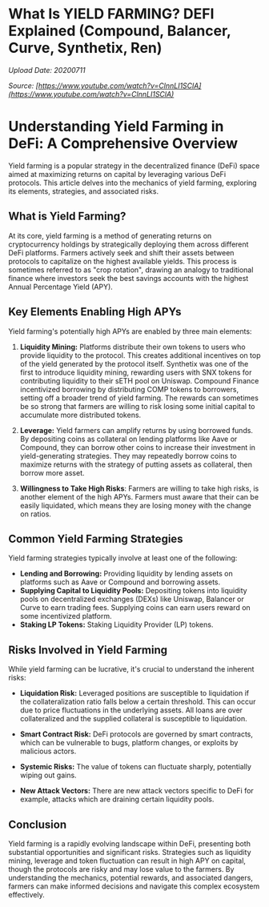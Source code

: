 # What Is YIELD FARMING? DEFI Explained (Compound, Balancer, Curve, Synthetix, Ren)

*Upload Date: 20200711*

*Source: [https://www.youtube.com/watch?v=ClnnLI1SClA](https://www.youtube.com/watch?v=ClnnLI1SClA)*

# Understanding Yield Farming in DeFi: A Comprehensive Overview

Yield farming is a popular strategy in the decentralized finance (DeFi) space aimed at maximizing returns on capital by leveraging various DeFi protocols. This article delves into the mechanics of yield farming, exploring its elements, strategies, and associated risks.

## What is Yield Farming?

At its core, yield farming is a method of generating returns on cryptocurrency holdings by strategically deploying them across different DeFi platforms. Farmers actively seek and shift their assets between protocols to capitalize on the highest available yields. This process is sometimes referred to as "crop rotation", drawing an analogy to traditional finance where investors seek the best savings accounts with the highest Annual Percentage Yield (APY).

## Key Elements Enabling High APYs

Yield farming's potentially high APYs are enabled by three main elements:

1.  **Liquidity Mining:**  Platforms distribute their own tokens to users who provide liquidity to the protocol. This creates additional incentives on top of the yield generated by the protocol itself. Synthetix was one of the first to introduce liquidity mining, rewarding users with SNX tokens for contributing liquidity to their sETH pool on Uniswap.  Compound Finance incentivized borrowing by distributing COMP tokens to borrowers, setting off a broader trend of yield farming. The rewards can sometimes be so strong that farmers are willing to risk losing some initial capital to accumulate more distributed tokens.

2.  **Leverage:**  Yield farmers can amplify returns by using borrowed funds. By depositing coins as collateral on lending platforms like Aave or Compound, they can borrow other coins to increase their investment in yield-generating strategies.  They may repeatedly borrow coins to maximize returns with the strategy of putting assets as collateral, then borrow more asset.

3.  **Willingness to Take High Risks**: Farmers are willing to take high risks, is another element of the high APYs. Farmers must aware that their can be easily liquidated, which means they are losing money with the change on ratios.

## Common Yield Farming Strategies

Yield farming strategies typically involve at least one of the following:

*   **Lending and Borrowing:** Providing liquidity by lending assets on platforms such as Aave or Compound and borrowing assets.
*   **Supplying Capital to Liquidity Pools:**  Depositing tokens into liquidity pools on decentralized exchanges (DEXs) like Uniswap, Balancer or Curve to earn trading fees. Supplying coins can earn users reward on some incentivized platform.
*   **Staking LP Tokens:** Staking Liquidity Provider (LP) tokens.

## Risks Involved in Yield Farming

While yield farming can be lucrative, it's crucial to understand the inherent risks:

*   **Liquidation Risk:** Leveraged positions are susceptible to liquidation if the collateralization ratio falls below a certain threshold. This can occur due to price fluctuations in the underlying assets. All loans are over collateralized and the supplied collateral is susceptible to liquidation.

*   **Smart Contract Risk:** DeFi protocols are governed by smart contracts, which can be vulnerable to bugs, platform changes, or exploits by malicious actors.

*   **Systemic Risks:** The value of tokens can fluctuate sharply, potentially wiping out gains.
*   **New Attack Vectors:** There are new attack vectors specific to DeFi for example, attacks which are draining certain liquidity pools.

## Conclusion
Yield farming is a rapidly evolving landscape within DeFi, presenting both substantial opportunities and significant risks. Strategies such as liquidity mining, leverage and token fluctuation can result in high APY on capital, though the protocols are risky and may lose value to the farmers. By understanding the mechanics, potential rewards, and associated dangers, farmers can make informed decisions and navigate this complex ecosystem effectively.
